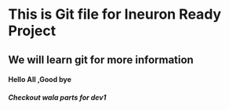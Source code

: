 # This is Git file for Ineuron Ready Project
## We will learn git for more information

#### Hello All ,Good bye

##### Checkout wala parts for dev1